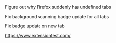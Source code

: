 Figure out why Firefox suddenly has undefined tabs

Fix background scanning badge update for all tabs

Fix badge update on new tab

https://www.extensiontest.com/
